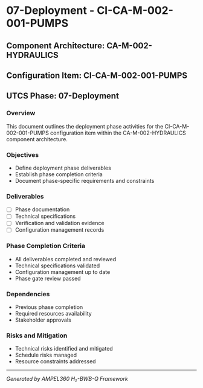 # 07-Deployment - CI-CA-M-002-001-PUMPS

## Component Architecture: CA-M-002-HYDRAULICS
## Configuration Item: CI-CA-M-002-001-PUMPS
## UTCS Phase: 07-Deployment

### Overview
This document outlines the deployment phase activities for the CI-CA-M-002-001-PUMPS configuration item within the CA-M-002-HYDRAULICS component architecture.

### Objectives
- Define deployment phase deliverables
- Establish phase completion criteria
- Document phase-specific requirements and constraints

### Deliverables
- [ ] Phase documentation
- [ ] Technical specifications
- [ ] Verification and validation evidence
- [ ] Configuration management records

### Phase Completion Criteria
- All deliverables completed and reviewed
- Technical specifications validated
- Configuration management up to date
- Phase gate review passed

### Dependencies
- Previous phase completion
- Required resources availability
- Stakeholder approvals

### Risks and Mitigation
- Technical risks identified and mitigated
- Schedule risks managed
- Resource constraints addressed

---
*Generated by AMPEL360 H₂-BWB-Q Framework*
